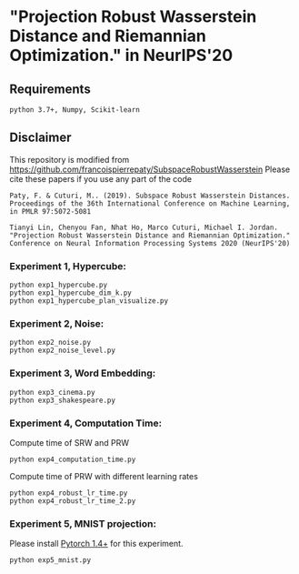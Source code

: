 # "Projection Robust Wasserstein Distance and Riemannian Optimization." in NeurIPS'20


## Requirements
```
python 3.7+, Numpy, Scikit-learn
```

## Disclaimer
This repository is modified from https://github.com/francoispierrepaty/SubspaceRobustWasserstein
Please cite these papers if you use any part of the code

```
Paty, F. & Cuturi, M.. (2019). Subspace Robust Wasserstein Distances. 
Proceedings of the 36th International Conference on Machine Learning, in PMLR 97:5072-5081
```
```
Tianyi Lin, Chenyou Fan, Nhat Ho, Marco Cuturi, Michael I. Jordan. "Projection Robust Wasserstein Distance and Riemannian Optimization."
Conference on Neural Information Processing Systems 2020 (NeurIPS'20)
```

### Experiment 1, Hypercube:
```
python exp1_hypercube.py
python exp1_hypercube_dim_k.py
python exp1_hypercube_plan_visualize.py
```

### Experiment 2, Noise:
```
python exp2_noise.py
python exp2_noise_level.py
```

### Experiment 3, Word Embedding:
```
python exp3_cinema.py
python exp3_shakespeare.py
```

### Experiment 4, Computation Time:
Compute time of SRW and PRW
```
python exp4_computation_time.py
```

Compute time of PRW with different learning rates
```
python exp4_robust_lr_time.py
python exp4_robust_lr_time_2.py
```

### Experiment 5, MNIST projection:
Please install [Pytorch 1.4+](https://pytorch.org/) for this experiment.
```
python exp5_mnist.py
```